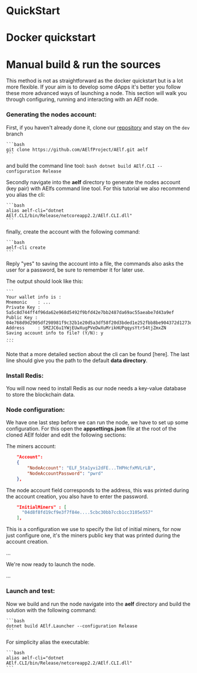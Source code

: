 # QuickStart

# Docker quickstart


# Manual build & run the sources

This method is not as straightforward as the docker quickstart but is a lot more flexible. If your aim is to develop some dApps it's better you follow these more advanced ways of launching a node. This section will walk you through configuring, running and interacting with an AElf node.

### Generating the nodes account:
First, if you haven't already done it, clone our [repository](https://github.com/AElfProject/AElf) and stay on the `dev` branch

    ```bash
    git clone https://github.com/AElfProject/AElf.git aelf
    ```

and build the command line tool:
    ```bash
    dotnet build AElf.CLI --configuration Release
    ```

Secondly navigate into the **aelf** directory to generate the nodes account (key pair) with AElfs command line tool. For this tutorial we also recommend you alias the cli:

    ```bash
    alias aelf-cli="dotnet AElf.CLI/bin/Release/netcoreapp2.2/AElf.CLI.dll"
    ```
finally, create the account with the following command:

    ```bash
    aelf-cli create
    ```
Reply "yes" to saving the account into a file, the commands also asks the user for a password, be sure to remember it for later use.

The output should look like this:

    ```
    Your wallet info is :
    Mnemonic    : ...
    Private Key : 5a5c8d744ff4f96da62e968d5492f9bfd42e7bb2487da69ac55aeabe7d43a9ef
    Public Key : 04e768d9d2905df298981f9c32b1e20d5a3df58f20d3bded1e252fbb8be904372d1273d9d485ee46e7da0d94df9cde59744995f9dcdfb74b8053ea4df926ad9ec5
    Address     : 5MZJC6u1YWjEUwXugPVeDwXuMrikHUPqqysYtr54tjZmxZN
    Saving account info to file? (Y/N): y
    ...
    ```

Note that a more detailed section about the cli can be found [here]. The last line should give you the path to the default **data directory**.

### Install Redis:
You will now need to install Redis as our node needs a key-value database to store the blockchain data.

### Node configuration:
We have one last step before we can run the node, we have to set up some configuration. For this open the **appsettings.json** file at the root of the cloned AElf folder and edit the following sections:

The miners account:
```json
    "Account": 
    {
        "NodeAccount": "ELF_5ta1yvi2dFE...THPHcfxMVLrLB",
        "NodeAccountPassword": "pwrd"
    },
```
The node account field corresponds to the address, this was printed during the account creation, you also have to enter the password.

```json
    "InitialMiners" : [
      "04d8f8fd19cf9e3f7f84e....5cbc30bb7ccb1cc3105e557"
    ],
```
This is a configuration we use to specify the list of initial miners, for now just configure one, it's the miners public key that was printed during the account creation.

...

We're now ready to launch the node.

...

### Launch and test:
Now we build and run the node navigate into the **aelf** directory and build the solution with the following command:

    ```bash
    dotnet build AElf.Launcher --configuration Release
    ```

For simplicity alias the executable:

    ```bash
    alias aelf-cli="dotnet AElf.CLI/bin/Release/netcoreapp2.2/AElf.CLI.dll"
    ```


